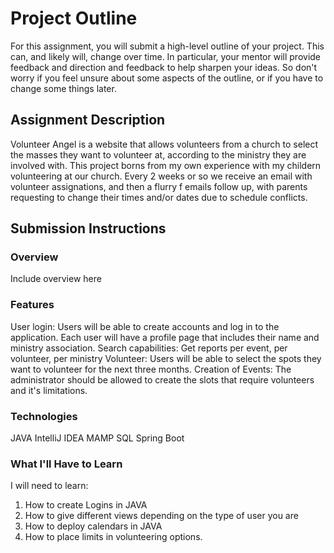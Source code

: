 # Project Outline
For this assignment, you will submit a high-level outline of your project. This can, and likely will, change over time. In particular, your mentor will provide feedback and direction and feedback to help sharpen your ideas. So don't worry if you feel unsure about some aspects of the outline, or if you have to change some things later.

## Assignment Description
Volunteer Angel is a website that allows volunteers from a church to select the masses they want to volunteer at, according to the ministry they are involved with. This project borns from my own experience with my childern volunteering at our church. Every 2 weeks or so we receive an email with volunteer assignations, and then a flurry f emails follow up, with parents requesting to change their times and/or dates due to schedule conflicts.

## Submission Instructions

### Overview
Include overview here
### Features
User login: Users will be able to create accounts and log in to the application. Each user will have a profile page that includes their name and ministry association.
Search capabilities: Get reports per event, per volunteer, per ministry
Volunteer: Users will be able to select the spots they want to volunteer for the next three months.
Creation of Events: The administrator should be allowed to create the slots that require volunteers and it's limitations.

### Technologies
JAVA
IntelliJ IDEA
MAMP
SQL
Spring Boot

### What I'll Have to Learn
I will need to learn:
1. How to create Logins in JAVA
2. How to give different views depending on the type of user you are
3. How to deploy calendars in JAVA
4. How to place limits in volunteering options.
